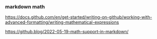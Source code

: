 ### markdown math

https://docs.github.com/en/get-started/writing-on-github/working-with-advanced-formatting/writing-mathematical-expressions

https://github.blog/2022-05-19-math-support-in-markdown/